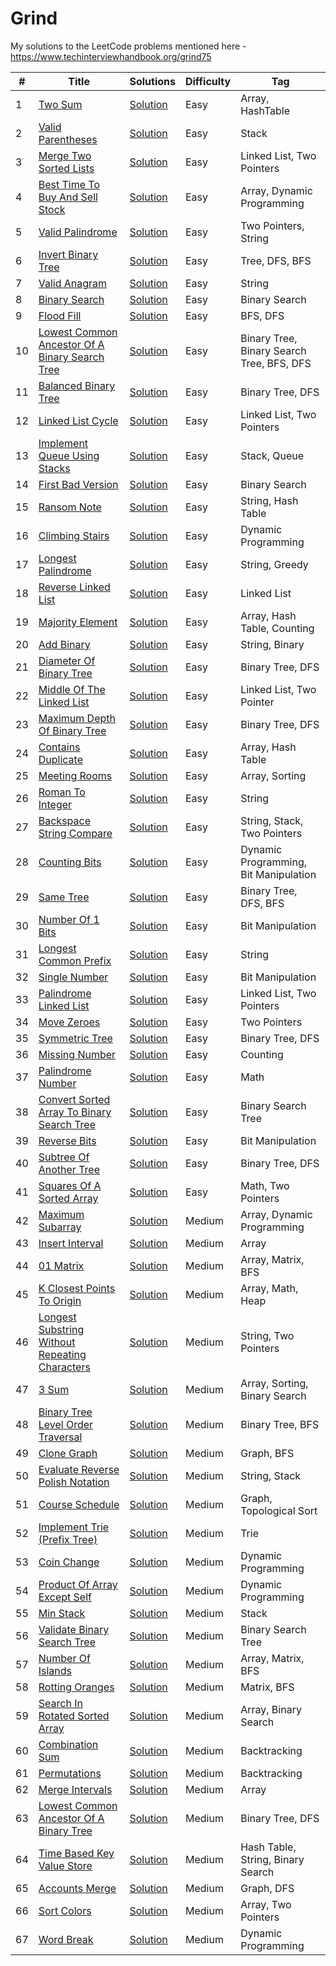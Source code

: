 # Grind

My solutions to the LeetCode problems mentioned here - https://www.techinterviewhandbook.org/grind75

| #  | Title                                                                                                                           | Solutions                                                                                                                                                | Difficulty | Tag                                       |
|----|---------------------------------------------------------------------------------------------------------------------------------|----------------------------------------------------------------------------------------------------------------------------------------------------------|------------|-------------------------------------------|
| 1  | [Two Sum](https://leetcode.com/problems/two-sum/)                                                                               | [Solution](https://github.com/ani03sha/Grind/blob/main/src/main/java/org/redquark/grind/problems/easy/TwoSum.java)                                       | Easy       | Array, HashTable                          |
| 2  | [Valid Parentheses](https://leetcode.com/problems/valid-parentheses/)                                                           | [Solution](https://github.com/ani03sha/Grind/blob/main/src/main/java/org/redquark/grind/problems/easy/ValidParentheses.java)                             | Easy       | Stack                                     |
| 3  | [Merge Two Sorted Lists](https://leetcode.com/problems/merge-two-sorted-lists/)                                                 | [Solution](https://github.com/ani03sha/Grind/blob/main/src/main/java/org/redquark/grind/problems/easy/MergeTwoSortedLists.java)                          | Easy       | Linked List, Two Pointers                 |
| 4  | [Best Time To Buy And Sell Stock](https://leetcode.com/problems/best-time-to-buy-and-sell-stock/)                               | [Solution](https://github.com/ani03sha/Grind/blob/main/src/main/java/org/redquark/grind/problems/easy/BestTimeToBuyAndSellStocks.java)                   | Easy       | Array, Dynamic Programming                |
| 5  | [Valid Palindrome](https://leetcode.com/problems/valid-palindrome/)                                                             | [Solution](https://github.com/ani03sha/Grind/blob/main/src/main/java/org/redquark/grind/problems/easy/ValidPalindrome.java)                              | Easy       | Two Pointers, String                      |
| 6  | [Invert Binary Tree](https://leetcode.com/problems/invert-binary-tree/)                                                         | [Solution](https://github.com/ani03sha/Grind/blob/main/src/main/java/org/redquark/grind/problems/easy/InvertBinaryTree.java)                             | Easy       | Tree, DFS, BFS                            |
| 7  | [Valid Anagram](https://leetcode.com/problems/valid-anagram/)                                                                   | [Solution](https://github.com/ani03sha/Grind/blob/main/src/main/java/org/redquark/grind/problems/easy/ValidAnagram.java)                                 | Easy       | String                                    |
| 8  | [Binary Search](https://leetcode.com/problems/binary-search/)                                                                   | [Solution](https://github.com/ani03sha/Grind/blob/main/src/main/java/org/redquark/grind/problems/easy/BinarySearch.java)                                 | Easy       | Binary Search                             |
| 9  | [Flood Fill](https://leetcode.com/problems/flood-fill/)                                                                         | [Solution](https://github.com/ani03sha/Grind/blob/main/src/main/java/org/redquark/grind/problems/easy/FloodFill.java)                                    | Easy       | BFS, DFS                                  |
| 10 | [Lowest Common Ancestor Of A Binary Search Tree](https://leetcode.com/problems/lowest-common-ancestor-of-a-binary-search-tree/) | [Solution](https://github.com/ani03sha/Grind/blob/main/src/main/java/org/redquark/grind/problems/easy/LowestCommonAncestorOfABinarySearchTree.java)      | Easy       | Binary Tree, Binary Search Tree, BFS, DFS |
| 11 | [Balanced Binary Tree](https://leetcode.com/problems/balanced-binary-tree/)                                                     | [Solution](https://github.com/ani03sha/Grind/blob/main/src/main/java/org/redquark/grind/problems/easy/BalancedBinaryTree.java)                           | Easy       | Binary Tree, DFS                          |
| 12 | [Linked List Cycle](https://leetcode.com/problems/linked-list-cycle/)                                                           | [Solution](https://github.com/ani03sha/Grind/blob/main/src/main/java/org/redquark/grind/problems/easy/LinkedListCycle.java)                              | Easy       | Linked List, Two Pointers                 |
| 13 | [Implement Queue Using Stacks](https://leetcode.com/problems/implement-queue-using-stacks/)                                     | [Solution](https://github.com/ani03sha/Grind/blob/main/src/main/java/org/redquark/grind/problems/easy/ImplementQueueUsingStacks.java)                    | Easy       | Stack, Queue                              |
| 14 | [First Bad Version](https://leetcode.com/problems/first-bad-version/)                                                           | [Solution](https://github.com/ani03sha/Grind/blob/main/src/main/java/org/redquark/grind/problems/easy/FirstBadVersion.java)                              | Easy       | Binary Search                             |
| 15 | [Ransom Note](https://leetcode.com/problems/ransom-note/)                                                                       | [Solution](https://github.com/ani03sha/Grind/blob/main/src/main/java/org/redquark/grind/problems/easy/RansomNote.java)                                   | Easy       | String, Hash Table                        |
| 16 | [Climbing Stairs](https://leetcode.com/problems/climbing-stairs/)                                                               | [Solution](https://github.com/ani03sha/Grind/blob/main/src/main/java/org/redquark/grind/problems/easy/ClimbingStairs.java)                               | Easy       | Dynamic Programming                       |
| 17 | [Longest Palindrome](https://leetcode.com/problems/longest-palindrome/)                                                         | [Solution](https://github.com/ani03sha/Grind/blob/main/src/main/java/org/redquark/grind/problems/easy/LongestPalindrome.java)                            | Easy       | String, Greedy                            |
| 18 | [Reverse Linked List](https://leetcode.com/problems/reverse-linked-list/)                                                       | [Solution](https://github.com/ani03sha/Grind/blob/main/src/main/java/org/redquark/grind/problems/easy/ReverseLinkedList.java)                            | Easy       | Linked List                               |
| 19 | [Majority Element](https://leetcode.com/problems/majority-element/)                                                             | [Solution](https://github.com/ani03sha/Grind/blob/main/src/main/java/org/redquark/grind/problems/easy/MajorityElement.java)                              | Easy       | Array, Hash Table, Counting               |
| 20 | [Add Binary](https://leetcode.com/problems/add-binary/)                                                                         | [Solution](https://github.com/ani03sha/Grind/blob/main/src/main/java/org/redquark/grind/problems/easy/AddBinary.java)                                    | Easy       | String, Binary                            |
| 21 | [Diameter Of Binary Tree](https://leetcode.com/problems/diameter-of-binary-tree/)                                               | [Solution](https://github.com/ani03sha/Grind/blob/main/src/main/java/org/redquark/grind/problems/easy/DiameterOfBinaaryTree.java)                        | Easy       | Binary Tree, DFS                          |
| 22 | [Middle Of The Linked List](https://leetcode.com/problems/middle-of-the-linked-list/)                                           | [Solution](https://github.com/ani03sha/Grind/blob/main/src/main/java/org/redquark/grind/problems/easy/MiddleOfTheLinkedList.java)                        | Easy       | Linked List, Two Pointer                  |
| 23 | [Maximum Depth Of Binary Tree](https://leetcode.com/problems/maximum-depth-of-binary-tree/)                                     | [Solution](https://github.com/ani03sha/Grind/blob/main/src/main/java/org/redquark/grind/problems/easy/MaximumDepthOfBinaryTree.java)                     | Easy       | Binary Tree, DFS                          |
| 24 | [Contains Duplicate](https://leetcode.com/problems/contains-duplicate)                                                          | [Solution](https://github.com/ani03sha/Grind/blob/main/src/main/java/org/redquark/grind/problems/easy/ContainsDuplicate.java)                            | Easy       | Array, Hash Table                         |
| 25 | [Meeting Rooms](https://leetcode.com/problems/meeting-rooms)                                                                    | [Solution](https://github.com/ani03sha/Grind/blob/main/src/main/java/org/redquark/grind/problems/easy/MeetingRooms.java)                                 | Easy       | Array, Sorting                            |
| 26 | [Roman To Integer](https://leetcode.com/problems/roman-to-integer/)                                                             | [Solution](https://github.com/ani03sha/Grind/blob/main/src/main/java/org/redquark/grind/problems/easy/RomanToInteger.java)                               | Easy       | String                                    |
| 27 | [Backspace String Compare](https://leetcode.com/problems/backspace-string-compare)                                              | [Solution](https://github.com/ani03sha/Grind/blob/main/src/main/java/org/redquark/grind/problems/easy/BackspaceStringCompare.java)                       | Easy       | String, Stack, Two Pointers               |
| 28 | [Counting Bits](https://leetcode.com/problems/counting-bits/)                                                                   | [Solution](https://github.com/ani03sha/Grind/blob/main/src/main/java/org/redquark/grind/problems/easy/CountingBits.java)                                 | Easy       | Dynamic Programming, Bit Manipulation     |
| 29 | [Same Tree](https://leetcode.com/problems/same-tree)                                                                            | [Solution](https://github.com/ani03sha/Grind/blob/main/src/main/java/org/redquark/grind/problems/easy/SameTree.java)                                     | Easy       | Binary Tree, DFS, BFS                     |
| 30 | [Number Of 1 Bits](https://leetcode.com/problems/number-of-1-bits/)                                                             | [Solution](https://github.com/ani03sha/Grind/blob/main/src/main/java/org/redquark/grind/problems/easy/NumberOf1Bits.java)                                | Easy       | Bit Manipulation                          |
| 31 | [Longest Common Prefix](https://leetcode.com/problems/longest-common-prefix/)                                                   | [Solution](https://github.com/ani03sha/Grind/blob/main/src/main/java/org/redquark/grind/problems/easy/LongestCommonPrefix.java)                          | Easy       | String                                    |
| 32 | [Single Number](https://leetcode.com/problems/single-number/)                                                                   | [Solution](https://github.com/ani03sha/Grind/blob/main/src/main/java/org/redquark/grind/problems/easy/SingleNumber.java)                                 | Easy       | Bit Manipulation                          |
| 33 | [Palindrome Linked List](https://leetcode.com/problems/palindrome-linked-list/)                                                 | [Solution](https://github.com/ani03sha/Grind/blob/main/src/main/java/org/redquark/grind/problems/easy/PalindromeLinkedList.java)                         | Easy       | Linked List, Two Pointers                 |
| 34 | [Move Zeroes](https://leetcode.com/problems/move-zeroes/)                                                                       | [Solution](https://github.com/ani03sha/Grind/blob/main/src/main/java/org/redquark/grind/problems/easy/MoveZeroes.java)                                   | Easy       | Two Pointers                              |
| 35 | [Symmetric Tree](https://leetcode.com/problems/symmetric-tree/)                                                                 | [Solution](https://github.com/ani03sha/Grind/blob/main/src/main/java/org/redquark/grind/problems/easy/SymmetricTree.java)                                | Easy       | Binary Tree, DFS                          |
| 36 | [Missing Number](https://leetcode.com/problems/missing-number/)                                                                 | [Solution](https://github.com/ani03sha/Grind/blob/main/src/main/java/org/redquark/grind/problems/easy/MissingNumber.java)                                | Easy       | Counting                                  |
| 37 | [Palindrome Number](https://leetcode.com/problems/palindrome-number/)                                                           | [Solution](https://github.com/ani03sha/Grind/blob/main/src/main/java/org/redquark/grind/problems/easy/PalindromeNumber.java)                             | Easy       | Math                                      |
| 38 | [Convert Sorted Array To Binary Search Tree](https://leetcode.com/problems/convert-sorted-array-to-binary-search-tree/)         | [Solution](https://github.com/ani03sha/Grind/blob/main/src/main/java/org/redquark/grind/problems/easy/ConvertSortedArrayToBinarySearchTree.java)         | Easy       | Binary Search Tree                        |
| 39 | [Reverse Bits](https://leetcode.com/problems/reverse-bits/)                                                                     | [Solution](https://github.com/ani03sha/Grind/blob/main/src/main/java/org/redquark/grind/problems/easy/ReverseBits.java)                                  | Easy       | Bit Manipulation                          |
| 40 | [Subtree Of Another Tree](https://leetcode.com/problems/subtree-of-another-tree/)                                               | [Solution](https://github.com/ani03sha/Grind/blob/main/src/main/java/org/redquark/grind/problems/easy/SubtreeOfAnotherTree.java)                         | Easy       | Binary Tree, DFS                          |
| 41 | [Squares Of A Sorted Array](https://leetcode.com/problems/squares-of-a-sorted-array/)                                           | [Solution](https://github.com/ani03sha/Grind/blob/main/src/main/java/org/redquark/grind/problems/easy/SquaresOfASortedArray.java)                        | Easy       | Math, Two Pointers                        |
| 42 | [Maximum Subarray](https://leetcode.com/problems/maximum-subarray/)                                                             | [Solution](https://github.com/ani03sha/Grind/blob/main/src/main/java/org/redquark/grind/problems/medium/MaximumSubarray.java)                            | Medium     | Array, Dynamic Programming                |
| 43 | [Insert Interval](https://leetcode.com/problems/insert-interval/)                                                               | [Solution](https://github.com/ani03sha/Grind/blob/main/src/main/java/org/redquark/grind/problems/medium/InsertInterval.java)                             | Medium     | Array                                     |
| 44 | [01 Matrix](https://leetcode.com/problems/01-matrix/)                                                                           | [Solution](https://github.com/ani03sha/Grind/blob/main/src/main/java/org/redquark/grind/problems/medium/ZeroOneMatrix.java)                              | Medium     | Array, Matrix, BFS                        |
| 45 | [K Closest Points To Origin](https://leetcode.com/problems/k-closest-points-to-origin/)                                         | [Solution](https://github.com/ani03sha/Grind/blob/main/src/main/java/org/redquark/grind/problems/medium/KClosestPointsToOrigin.java)                     | Medium     | Array, Math, Heap                         |
| 46 | [Longest Substring Without Repeating Characters](https://leetcode.com/problems/longest-substring-without-repeating-characters/) | [Solution](https://github.com/ani03sha/Grind/blob/main/src/main/java/org/redquark/grind/problems/medium/LongestSubstringWithoutRepeatingCharacters.java) | Medium     | String, Two Pointers                      |
| 47 | [3 Sum](https://leetcode.com/problems/3sum/)                                                                                    | [Solution](https://github.com/ani03sha/Grind/blob/main/src/main/java/org/redquark/grind/problems/medium/ThreeSum.java)                                   | Medium     | Array, Sorting, Binary Search             |
| 48 | [Binary Tree Level Order Traversal](https://leetcode.com/problems/binary-tree-level-order-traversal/)                           | [Solution](https://github.com/ani03sha/Grind/blob/main/src/main/java/org/redquark/grind/problems/medium/BinaryTreeLevelOrderTraversal.java)              | Medium     | Binary Tree, BFS                          |
| 49 | [Clone Graph](https://leetcode.com/problems/clone-graph/)                                                                       | [Solution](https://github.com/ani03sha/Grind/blob/main/src/main/java/org/redquark/grind/problems/medium/CloneGraph.java)                                 | Medium     | Graph, BFS                                |
| 50 | [Evaluate Reverse Polish Notation](https://leetcode.com/problems/evaluate-reverse-polish-notation/)                             | [Solution](https://github.com/ani03sha/Grind/blob/main/src/main/java/org/redquark/grind/problems/medium/EvaluateReversePolishNotation.java)              | Medium     | String, Stack                             |
| 51 | [Course Schedule](https://leetcode.com/problems/course-schedule/)                                                               | [Solution](https://github.com/ani03sha/Grind/blob/main/src/main/java/org/redquark/grind/problems/medium/CourseSchedule.java)                             | Medium     | Graph, Topological Sort                   |
| 52 | [Implement Trie (Prefix Tree)](https://leetcode.com/problems/implement-trie-prefix-tree/)                                       | [Solution](https://github.com/ani03sha/Grind/blob/main/src/main/java/org/redquark/grind/problems/medium/ImplementTrie.java)                              | Medium     | Trie                                      |
| 53 | [Coin Change](https://leetcode.com/problems/coin-change/)                                                                       | [Solution](https://github.com/ani03sha/Grind/blob/main/src/main/java/org/redquark/grind/problems/medium/CoinChange.java)                                 | Medium     | Dynamic Programming                       |
| 54 | [Product Of Array Except Self](https://leetcode.com/problems/product-of-array-except-self/)                                     | [Solution](https://github.com/ani03sha/Grind/blob/main/src/main/java/org/redquark/grind/problems/medium/ProductOfArrayExceptSelf.java)                   | Medium     | Dynamic Programming                       |
| 55 | [Min Stack](https://leetcode.com/problems/min-stack/)                                                                           | [Solution](https://github.com/ani03sha/Grind/blob/main/src/main/java/org/redquark/grind/problems/medium/MinStack.java)                                   | Medium     | Stack                                     |
| 56 | [Validate Binary Search Tree](https://leetcode.com/problems/validate-binary-search-tree/)                                       | [Solution](https://github.com/ani03sha/Grind/blob/main/src/main/java/org/redquark/grind/problems/medium/ValidateBinarySearchTree.java)                   | Medium     | Binary Search Tree                        |
| 57 | [Number Of Islands](https://leetcode.com/problems/number-of-islands/)                                                           | [Solution](https://github.com/ani03sha/Grind/blob/main/src/main/java/org/redquark/grind/problems/medium/NumberOfIslands.java)                            | Medium     | Array, Matrix, BFS                        |
| 58 | [Rotting Oranges](https://leetcode.com/problems/rotting-oranges/)                                                               | [Solution](https://github.com/ani03sha/Grind/blob/main/src/main/java/org/redquark/grind/problems/medium/RottingOranges.java)                             | Medium     | Matrix, BFS                               |
| 59 | [Search In Rotated Sorted Array](https://leetcode.com/problems/search-in-rotated-sorted-array/)                                 | [Solution](https://github.com/ani03sha/Grind/blob/main/src/main/java/org/redquark/grind/problems/medium/SearchInRotatedSortedArray.java)                 | Medium     | Array, Binary Search                      |
| 60 | [Combination Sum](https://leetcode.com/problems/combination-sum/)                                                               | [Solution](https://github.com/ani03sha/Grind/blob/main/src/main/java/org/redquark/grind/problems/medium/CombinationSum.java)                             | Medium     | Backtracking                              |
| 61 | [Permutations](https://leetcode.com/problems/permutations/)                                                                     | [Solution](https://github.com/ani03sha/Grind/blob/main/src/main/java/org/redquark/grind/problems/medium/Permutations.java)                               | Medium     | Backtracking                              |
| 62 | [Merge Intervals](https://leetcode.com/problems/merge-intervals/)                                                               | [Solution](https://github.com/ani03sha/Grind/blob/main/src/main/java/org/redquark/grind/problems/medium/MergeIntervals.java)                             | Medium     | Array                                     |
| 63 | [Lowest Common Ancestor Of A Binary Tree](https://leetcode.com/problems/lowest-common-ancestor-of-a-binary-tree/)               | [Solution](https://github.com/ani03sha/Grind/blob/main/src/main/java/org/redquark/grind/problems/medium/LowestCommonAncestorOfABinaryTree.java)          | Medium     | Binary Tree, DFS                          |
| 64 | [Time Based Key Value Store](https://leetcode.com/problems/time-based-key-value-store/)                                         | [Solution](https://github.com/ani03sha/Grind/blob/main/src/main/java/org/redquark/grind/problems/medium/TimeBasedKeyValueStore.java)                     | Medium     | Hash Table, String, Binary Search         |
| 65 | [Accounts Merge](https://leetcode.com/problems/accounts-merge/)                                                                 | [Solution](https://github.com/ani03sha/Grind/blob/main/src/main/java/org/redquark/grind/problems/medium/AccountsMerge.java)                              | Medium     | Graph, DFS                                |
| 66 | [Sort Colors](https://leetcode.com/problems/sort-colors/description/)                                                           | [Solution](https://github.com/ani03sha/Grind/blob/main/src/main/java/org/redquark/grind/problems/medium/SortColors.java)                                 | Medium     | Array, Two Pointers                       |
| 67 | [Word Break](https://leetcode.com/problems/word-break/)                                                                         | [Solution](https://github.com/ani03sha/Grind/blob/main/src/main/java/org/redquark/grind/problems/medium/WordBreak.java)                                  | Medium     | Dynamic Programming                       |
